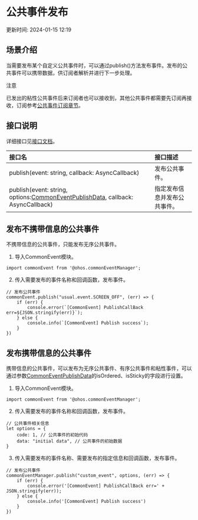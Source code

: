 # 公共事件发布

更新时间: 2024-01-15 12:19

## 场景介绍

当需要发布某个自定义公共事件时，可以通过publish()方法发布事件。发布的公共事件可以携带数据，供订阅者解析并进行下一步处理。

注意

已发出的粘性公共事件后来订阅者也可以接收到，其他公共事件都需要先订阅再接收，订阅参考[公共事件订阅章节](https://developer.harmonyos.com/cn/docs/documentation/doc-guides-V3/common-event-subscription-0000001544583897-V3)。

## 接口说明

详细接口见[接口文档](https://developer.harmonyos.com/cn/docs/documentation/doc-references-V3/js-apis-commonevent-0000001478181597-V3#ZH-CN_TOPIC_0000001523648890__commoneventpublish)。

| 接口名                                                                                                                                                                                                                                                      | 接口描述                     |
| :---------------------------------------------------------------------------------------------------------------------------------------------------------------------------------------------------------------------------------------------------------- | :--------------------------- |
| publish(event: string, callback: AsyncCallback)                                                                                                                                                                                                             | 发布公共事件。               |
| publish(event: string, options:[CommonEventPublishData](https://developer.harmonyos.com/cn/docs/documentation/doc-references-V3/js-apis-commoneventmanager-0000001427902640-V3#ZH-CN_TOPIC_0000001574088313__commoneventpublishdata), callback: AsyncCallback) | 指定发布信息并发布公共事件。 |

## 发布不携带信息的公共事件

不携带信息的公共事件，只能发布无序公共事件。

1. 导入CommonEvent模块。
```
import commonEvent from '@ohos.commonEventManager';
```
2. 传入需要发布的事件名称和回调函数，发布事件。
```
// 发布公共事件
commonEvent.publish("usual.event.SCREEN_OFF", (err) => {
    if (err) {
        console.error(`[CommonEvent] PublishCallBack err=${JSON.stringify(err)}`);
    } else {
        console.info(`[CommonEvent] Publish success`);
    }
})
```

## 发布携带信息的公共事件

携带信息的公共事件，可以发布为无序公共事件、有序公共事件和粘性事件，可以通过参数[CommonEventPublishData](https://developer.harmonyos.com/cn/docs/documentation/doc-references-V3/js-apis-commoneventmanager-0000001427902640-V3#ZH-CN_TOPIC_0000001574088313__commoneventpublishdata)的isOrdered、isSticky的字段进行设置。

1. 导入CommonEvent模块。
```
import commonEvent from '@ohos.commonEventManager';
```
2. 传入需要发布的事件名称和回调函数，发布事件。
```
// 公共事件相关信息
let options = {
    code: 1, // 公共事件的初始代码
    data: "initial data", // 公共事件的初始数据
}
```
3. 传入需要发布的事件名称、需要发布的指定信息和回调函数，发布事件。
```
// 发布公共事件
commonEventManager.publish("custom_event", options, (err) => {
    if (err) {
        console.error('[CommonEvent] PublishCallBack err=' + JSON.stringify(err));
    } else {
        console.info('[CommonEvent] Publish success')
    }
})
```

